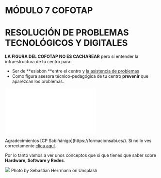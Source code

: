 # MÓDULO 7 COFOTAP
# RESOLUCIÓN DE PROBLEMAS TECNOLÓGICOS Y DIGITALES

**LA FIGURA DEL COFOTAP NO ES CACHAREAR** pero sí entender la infraestructura de tu centro para:
* Ser de **eslabón **entre el centro y [la asistencia de problemas](/problemas-que-hago.md)
* Como figura asesora técnico-pedagógica de tu centro **prevenir** que aparezcan los problemas.

<object data="/assets/funciones.pdf" type="application/pdf" width="100%" height="100%">
    <embed src="assets/funciones.pdf">
        <p>Agradecimientos [CP Sabiñánigo](https://formacionsabi.es/). Si no lo ves correctamente <a href="https://catedu.github.io/resolucion-de-problemas/assets/funciones.pdf">clica aquí</a>.</p>
    </embed>
</object>

Por lo tanto vamos a ver unos conceptos que sí que tienes que saber sobre **Hardware, Software y Redes**.

![](https://images.unsplash.com/photo-1552345386-6690de5b2c09?ixlib=rb-1.2.1&ixid=eyJhcHBfaWQiOjEyMDd9&auto=format&fit=crop&w=1500&q=80)
Photo by Sebastian Herrmann on Unsplash
